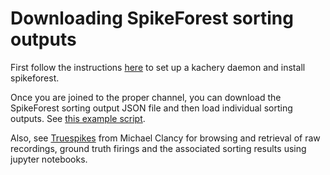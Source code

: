 # Downloading SpikeForest sorting outputs

First follow the instructions [here](./download-spikeforest-data.md) to set up a kachery daemon and install spikeforest.

Once you are joined to the proper channel, you can download the SpikeForest sorting output JSON file and then load individual sorting outputs.
See [this example script](../examples/load_spikeforest_sorting_outputs.py).

Also, see [Truespikes](https://github.com/michaeljohnclancy/truespikes) from Michael Clancy for browsing and retrieval of raw recordings, ground truth firings and the associated sorting results using jupyter notebooks.